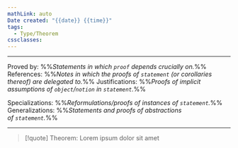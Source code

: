 ```yaml
---
mathLink: auto
Date created: "{{date}} {{time}}"
tags:
  - Type/Theorem
cssclasses:
---
```

---  

Proved by: %%_Statements in which `proof` depends crucially on._%%
References: %%_Notes in which the proofs of `statement` (or corollaries thereof) are delegated to._%%
Justifications: %%_Proofs of implicit assumptions of `object`/`notion` in `statement`._%%   

Specializations: %%_Reformulations/proofs of instances of `statement`._%%
Generalizations: %%_Statements and proofs of abstractions of `statement`._%%

---

> [!quote] Theorem:
> Lorem ipsum dolor sit amet



